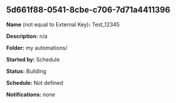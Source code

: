 ## 5d661f88-0541-8cbe-c706-7d71a4411396

**Name** (not equal to External Key)**:** Test_12345


**Description:** n/a

**Folder:** my automations/

**Started by:** Schedule

**Status:** Building

**Schedule:** Not defined

**Notifications:** _none_

